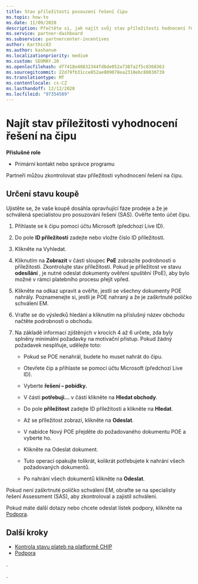 ```yaml
---
title: Stav příležitosti posouzení řešení čipu
ms.topic: how-to
ms.date: 11/09/2020
description: Přečtěte si, jak najít svůj stav příležitosti hodnocení řešení v rámci platformy pro motivaci kanálů (čip).
ms.service: partner-dashboard
ms.subservice: partnercenter-incentives
author: Karthic83
ms.author: kashanum
ms.localizationpriority: medium
ms.custom: SEOMAY.20
ms.openlocfilehash: df7418e48832344fd6de052a7387a2f5c8368363
ms.sourcegitcommit: 22d79fb31cce852ae809078ea2310ebc80030739
ms.translationtype: MT
ms.contentlocale: cs-CZ
ms.lasthandoff: 12/12/2020
ms.locfileid: "97354589"
---
```

# <a name="find-your-solution-assessments-opportunity-status-on-chip"></a>Najít stav příležitosti vyhodnocení řešení na čipu

**Příslušné role**

- Primární kontakt nebo správce programu

Partneři můžou zkontrolovat stav příležitosti vyhodnocení řešení na čipu.

## <a name="determine-the-status-of-your-deal"></a>Určení stavu koupě

Ujistěte se, že vaše koupě dosáhla opravňující fáze prodeje a že je schválená specialistou pro posuzování řešení (SAS). Ověřte tento účet čipu.

1. Přihlaste se k čipu pomocí účtu Microsoft (předchozí Live ID).
1. Do pole **ID příležitosti** zadejte nebo vložte číslo ID příležitosti.
3. Klikněte na Vyhledat.

1. Kliknutím na **Zobrazit** v části sloupec **PoE** zobrazíte podrobnosti o příležitosti. Zkontrolujte stav příležitosti. Pokud je příležitost ve stavu **odesílání** , je nutné odeslat dokumenty ověření spuštění (PoE), aby bylo možné v rámci platebního procesu přejít vpřed.
 
1. Klikněte na odkaz upravit a ověřte, jestli se všechny dokumenty POE nahrály. Poznamenejte si, jestli je POE nahraný a že je zaškrtnuté políčko schválení EM.
 
1. Vraťte se do výsledků hledání a kliknutím na příslušný název obchodu načtěte podrobnosti o obchodu. 

1. Na základě informací zjištěných v krocích 4 až 6 určete, zda byly splněny minimální požadavky na motivační přístup. Pokud žádný požadavek nesplňuje, udělejte toto:
 
     - Pokud se POE nenahrál, budete ho muset nahrát do čipu.
 
     - Otevřete čip a přihlaste se pomocí účtu Microsoft (předchozí Live ID).
 
     - Vyberte **řešení – pobídky.**

     - V části **potřebuji...** v části klikněte na **Hledat obchody**.

     - Do pole **příležitost** zadejte ID příležitosti a klikněte na **Hledat**.

     - Až se příležitost zobrazí, klikněte na **Odeslat**.
  
     - V nabídce Nový POE přejděte do požadovaného dokumentu POE a vyberte ho.

     - Klikněte na Odeslat dokument.

     - Tuto operaci opakujte tolikrát, kolikrát potřebujete k nahrání všech požadovaných dokumentů.

     - Po nahrání všech dokumentů klikněte na **Odeslat**.

Pokud není zaškrtnuté políčko schválení EM, obraťte se na specialisty řešení Assessment (SAS), aby zkontroloval a zajistil schválení.
 
Pokud máte další dotazy nebo chcete odeslat lístek podpory, klikněte na [Podpora](report-problems-with-partner-center.md).

## <a name="next-steps"></a>Další kroky

- [Kontrola stavu plateb na platformě CHIP](chip-payment-status.md)
- [Podpora](report-problems-with-partner-center.md)

.




.





